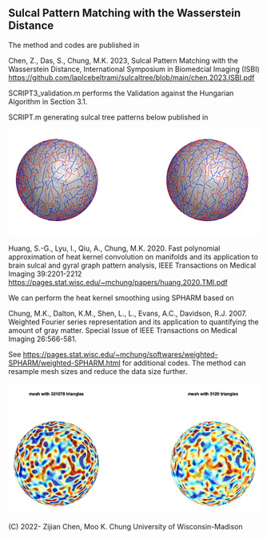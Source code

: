 ## Sulcal Pattern Matching with the Wasserstein Distance

The method and codes are published in 

Chen, Z., Das, S., Chung, M.K. 2023, Sulcal Pattern Matching with the Wasserstein Distance, 
International Symposium in Biomedcial Imaging (ISBI)
https://github.com/laplcebeltrami/sulcaltree/blob/main/chen.2023.ISBI.pdf


SCRIPT3_validation.m performs the Validation against the Hungarian Algorithm in Section 3.1.




SCRIPT.m generating sulcal tree patterns below published in 

![alt text](https://github.com/laplcebeltrami/sulcaltree/blob/main/resampled.png?raw=true)

Huang, S.-G., Lyu, I., Qiu, A., Chung, M.K. 2020. Fast polynomial approximation of heat kernel convolution on manifolds and its application to brain sulcal and gyral graph pattern analysis, IEEE Transactions on 
Medical Imaging 39:2201-2212  https://pages.stat.wisc.edu/~mchung/papers/huang.2020.TMI.pdf

We can perform the heat kernel smoothing using SPHARM based on  

Chung, M.K., Dalton, K.M., Shen, L., L., Evans, A.C., Davidson, R.J. 2007. Weighted Fourier series representation and its application to quantifying the amount of gray matter. Special Issue of  IEEE Transactions on Medical Imaging 26:566-581. 

See https://pages.stat.wisc.edu/~mchung/softwares/weighted-SPHARM/weighted-SPHARM.html for additional codes. The method can resample mesh sizes and reduce the data size further.

![alt text](https://github.com/laplcebeltrami/sulcaltree/blob/main/sulcalpattern.png?raw=true)





(C) 2022- Zijian Chen, Moo K. Chung
University of Wisconsin-Madison
